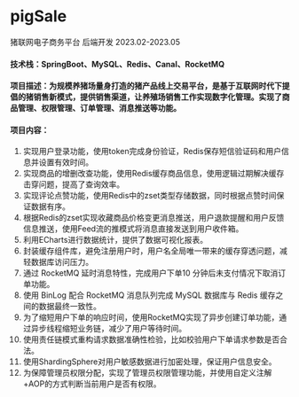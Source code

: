 # pigSale
猪联网电子商务平台	后端开发    2023.02-2023.05
#### 技术栈：SpringBoot、MySQL、Redis、Canal、RocketMQ
#### 项目描述：为规模养猪场量身打造的猪产品线上交易平台，是基于互联网时代下提倡的猪销售新模式，提供销售渠道，让养殖场销售工作实现数字化管理。实现了商品管理、权限管理、订单管理、消息推送等功能。
#### 项目内容：
1.	实现用户登录功能，使用token完成身份验证，Redis保存短信验证码和用户信息并设置有效时间。
2.	实现商品的增删改查功能，使用Redis缓存商品信息，使用逻辑过期解决缓存击穿问题，提高了查询效率。
3.	实现评论点赞功能，使用Redis中的zset类型存储数据，同时根据点赞时间保证数据有序。
4.	根据Redis的zset实现收藏商品价格变更消息推送，用户退款提醒和用户反馈信息推送，使用Feed流的推模式将消息直接发送到用户收件箱。
5.	利用ECharts进行数据统计，提供了数据可视化报表。
6.	封装缓存组件库，避免注册用户时，用户名全局唯一带来的缓存穿透问题，减轻数据库访问压力。
7.	通过 RocketMQ 延时消息特性，完成用户下单10 分钟后未支付情况下取消订单功能。
8.	使用 BinLog 配合 RocketMQ 消息队列完成 MySQL 数据库与 Redis 缓存之间的数据最终一致性。
9.	为了缩短用户下单的响应时间，使用RocketMQ实现了异步创建订单功能，通过异步线程缩短业务链，减少了用户等待时间。
10.	使用责任链模式重构请求数据准确性检验，比如校验用户下单请求参数是否合法。
11.	使用ShardingSphere对用户敏感数据进行加密处理，保证用户信息安全。
12.	为保障管理员权限分配，实现了管理员权限管理功能，并使用自定义注解+AOP的方式判断当前用户是否有权限。

